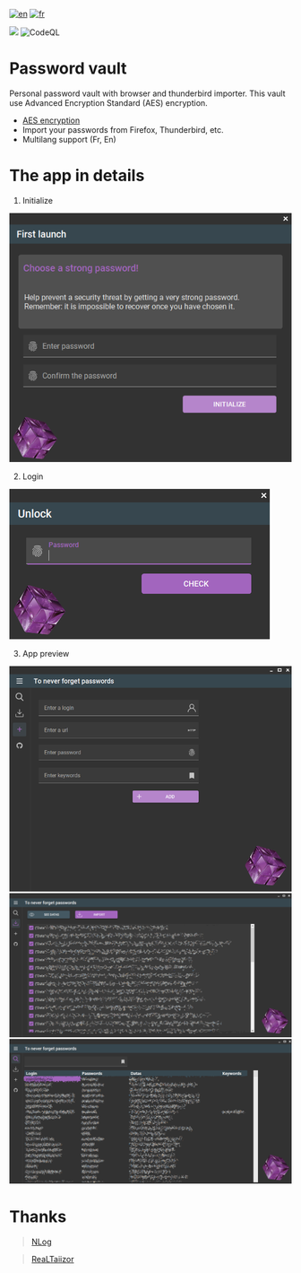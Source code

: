 [![en](https://img.shields.io/badge/lang-en-red.svg)](https://github.com/DevElkami/PasswordVault/edit/Dev/README.md)
[![fr](https://img.shields.io/badge/lang-fr-green.svg)](https://github.com/DevElkami/PasswordVault/edit/Dev/README.fr-fr.md)

![](https://github.com/DevElkami/PasswordVault/actions/workflows/workflow.yml/badge.svg?branch=master)
![CodeQL](https://github.com/DevElkami/MesConges/actions/workflows/codeql.yml/badge.svg)

# Password vault
Personal password vault with browser and thunderbird importer. This vault use Advanced Encryption Standard (AES) encryption.

* [AES encryption](https://fr.wikipedia.org/wiki/Advanced_Encryption_Standard)
* Import your passwords from Firefox, Thunderbird, etc.
* Multilang support (Fr, En)

# The app in details

1. Initialize

![](https://github.com/DevElkami/PasswordVault/blob/master/vault.png)

2. Login

![](https://github.com/DevElkami/PasswordVault/blob/master/vault-pwd.png)

3. App preview

![](https://github.com/DevElkami/PasswordVault/blob/master/vault-add.png)
![](https://github.com/DevElkami/PasswordVault/blob/master/vault-import.png)
![](https://github.com/DevElkami/PasswordVault/blob/master/vault-main.png)


# Thanks
> [NLog](https://github.com/NLog)

> [ReaLTaiizor](https://github.com/Taiizor/ReaLTaiizor)
